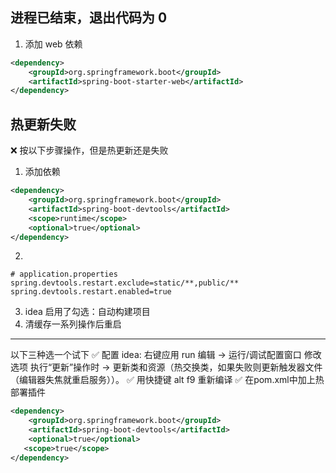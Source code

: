## 进程已结束，退出代码为 0

1. 添加 web 依赖

```xml :pom.xml
<dependency>
    <groupId>org.springframework.boot</groupId>
    <artifactId>spring-boot-starter-web</artifactId>
</dependency>
```

## 热更新失败

❌ 按以下步骤操作，但是热更新还是失败

1. 添加依赖

```xml :pom.xml
<dependency>
    <groupId>org.springframework.boot</groupId>
    <artifactId>spring-boot-devtools</artifactId>
    <scope>runtime</scope>
    <optional>true</optional>
</dependency>
```

2. 

```properties application.properties
# application.properties
spring.devtools.restart.exclude=static/**,public/**
spring.devtools.restart.enabled=true
```

3. idea 启用了勾选：自动构建项目
4. 清缓存一系列操作后重启

---

以下三种选一个试下
✅ 配置 idea: 右键应用 run 编辑 -> 运行/调试配置窗口 修改选项 执行“更新”操作时 -> 更新类和资源（热交换类，如果失败则更新触发器文件（编辑器失焦就重启服务））。
✅ 用快捷键 alt f9 重新编译
✅ 在pom.xml中加上热部署插件
```xml :pom.xml
<dependency>
    <groupId>org.springframework.boot</groupId>
    <artifactId>spring-boot-devtools</artifactId>
    <optional>true</optional>
   <scope>true</scope>
</dependency>
```
